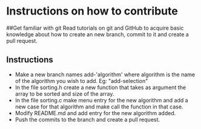 # Instructions on how to contribute

##Get familiar with git
Read tutorials on git and GitHub to acquire basic knowledge about how to create an new branch, commit to it and create a pull request.

## Instructions
- Make a new branch names add-'algorithm' where algorithm is the name of the algorithm you wish to add. Eg: "add-selection"
- In the file sorting.h create a new function that takes as argument the array to be sorted and size of the array.
- In the file sorting.c make menu entry for the new algorithm and add a new case for that algorithm and make call the function in that case.
- Modify README.md and add entry for the new algorithm added.
- Push the commits to the branch and create a pull request.
